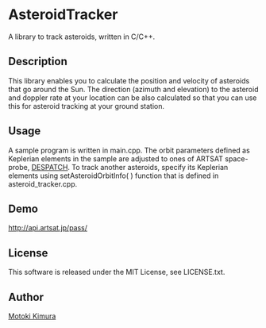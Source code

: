 AsteroidTracker
===
A library to track asteroids, written in C/C++.

## Description
This library enables you to calculate the position and velocity of asteroids that go around the Sun. 
The direction (azimuth and elevation) to the asteroid and doppler rate at your location can be also calculated 
so that you can use this for asteroid tracking at your ground station.

## Usage
A sample program is written in main.cpp. The orbit parameters defined as Keplerian elements in the sample are adjusted to ones of ARTSAT space-probe, [DESPATCH](http://artsat.jp/en/project/despatch). To track another asteroids, specify its Keplerian elements using setAsteroidOrbitInfo( ) function that is defined in asteroid_tracker.cpp.

## Demo
http://api.artsat.jp/pass/

## License
This software is released under the MIT License, see LICENSE.txt.

## Author

[Motoki Kimura](https://github.com/motokimura)
